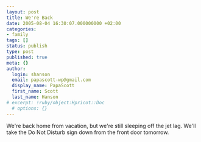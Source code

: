 ```yaml
---
layout: post
title: We're Back
date: 2005-08-04 16:30:07.000000000 +02:00
categories:
- family
tags: []
status: publish
type: post
published: true
meta: {}
author:
  login: shanson
  email: papascott-wp@gmail.com
  display_name: PapaScott
  first_name: Scott
  last_name: Hanson
# excerpt: !ruby/object:Hpricot::Doc
  # options: {}
---
```

<p>We're back home from vacation, but we're still sleeping off the jet lag. We'll take the Do Not Disturb sign down from the front door tomorrow.</p>
